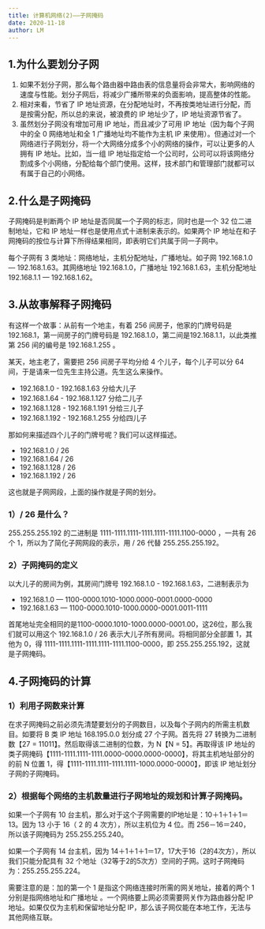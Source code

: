 ```yaml
---
title: 计算机网络(2)——子网掩码
date: 2020-11-18
author: LM
---
```


## 1.为什么要划分子网

1. 如果不划分子网，那么每个路由器中路由表的信息量将会非常大，影响网络的速度与性能。划分子网后，将减少广播所带来的负面影响，提高整体的性能。
2. 相对来看，节省了 IP 地址资源，在分配地址时，不再按类地址进行分配，而是按需分配，所以总的来说，被浪费的 IP 地址少了，IP 地址资源节省了。
3. 虽然划分子网没有增加可用 IP 地址，而且减少了可用 IP 地址（因为每个子网中的全 0 网络地址和全 1 广播地址均不能作为主机 IP 来使用）。但通过对一个网络进行子网划分，将一个大网络分成多个小的网络的操作，可以让更多的人拥有 IP 地址。比如，当一组 IP 地址指定给一个公司时，公司可以将该网络分割成多个小网络，分配给每个部门使用。这样，技术部门和管理部门就都可以有属于自己的小网络。

## 2.什么是子网掩码

子网掩码是判断两个 IP 地址是否同属一个子网的标志，同时也是一个 32 位二进制地址，它和 IP 地址一样也是使用点式十进制来表示的。如果两个 IP 地址在和子网掩码的按位与计算下所得结果相同，即表明它们共属于同一子网中。

每个子网有 3 类地址：网络地址，主机分配地址，广播地址。如子网 192.168.1.0 — 192.168.1.63。其网络地址 192.168.1.0，广播地址 192.168.1.63，主机分配地址 192.168.1.1 — 192.168.1.62。

## 3.从故事解释子网掩码

有这样一个故事：从前有一个地主，有着 256 间房子，他家的门牌号码是 192.168.1，第一间房子的门牌号码是 192.168.1.0，第二间是192.168.1.1，以此类推第 256 间的编号是 192.168.1.255 。

某天，地主老了，需要把 256 间房子平均分给 4 个儿子，每个儿子可以分 64 间，于是请来一位先生主持公道。先生这么来操作。

- 192.168.1.0 - 192.168.1.63 分给大儿子
- 192.168.1.64 - 192.168.1.127 分给二儿子
- 192.168.1.128 - 192.168.1.191 分给三儿子
- 192.168.1.192 - 192.168.1.255 分给四儿子

那如何来描述四个儿子的门牌号呢？我们可以这样描述。

- 192.168.1.0 / 26
- 192.168.1.64 / 26
- 192.168.1.128 / 26
- 192.168.1.192 / 26

这也就是子网网段，上面的操作就是子网的划分。

### 1）/ 26 是什么？

255.255.255.192 的二进制是 1111-1111.1111-1111.1111-1111.1100-0000 ，一共有 26 个 1，所以为了简化子网网段的表示，用 / 26 代替 255.255.255.192。

### 2）子网掩码的定义

以大儿子的房间为例，其房间门牌号 192.168.1.0 - 192.168.1.63，二进制表示为

- 192.168.1.0 — 1100-0000.1010-1000.0000-0001.0000-0000
- 192.168.1.63 — 1100-0000.1010-1000.0000-0001.0011-1111

首尾地址完全相同的是1100-0000.1010-1000.0000-0001.00，这26位，那么我们就可以用这个 192.168.1.0 / 26 表示大儿子所有房间。将相同部分全部置 1，其他为 0，得 1111-1111.1111-1111.1111-1111.1100-0000，即 255.255.255.192，这就是子网掩码。

## 4.子网掩码的计算

### 1）利用子网数来计算

在求子网掩码之前必须先清楚要划分的子网数目，以及每个子网内的所需主机数目。如要将 B 类 IP 地址 168.195.0.0 划分成 27 个子网。首先将 27 转换为二进制数【27 = 11011】。然后取得该二进制的位数，为 N【N = 5】。再取得该 IP 地址的类子网掩码【1111-1111.1111-1111.0000-0000.0000-0000】，将其主机地址部分的的前 N 位置 1，得【1111-1111.1111-1111.1111-1000.0000-0000】，即该 IP 地址划分子网的子网掩码。

### 2）根据每个网络的主机数量进行子网地址的规划和计算子网掩码。

如果一个子网有 10 台主机，那么对于这个子网需要的IP地址是：10＋1＋1＋1＝13。因为 13 小于 16（ 2 的 4 次方），所以主机位为 4 位。而 256－16＝240，所以该子网掩码为 255.255.255.240。

如果一个子网有 14 台主机，因为 14＋1＋1＋1＝17，17大于16（2的4次方），所以我们只能分配具有 32 个地址（32等于2的5次方）空间的子网。这时子网掩码为：255.255.255.224。

需要注意的是：加的第一个 1 是指这个网络连接时所需的网关地址，接着的两个 1 分别是指网络地址和广播地址 。一个网络要上网必须需要网关作为路由器分配 IP 地址。如果仅仅为主机和保留地址分配 IP，那么该子网仅能在本地工作，无法与其他网络互联。

